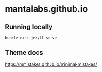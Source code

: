 # mantalabs.github.io

## Running locally

```
bundle exec jekyll serve
```

## Theme docs

<https://mmistakes.github.io/minimal-mistakes/>
